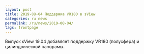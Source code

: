 ```yaml
---
layout: post
title: 2019-08-04 Поддержка VR180 в sView
categories: ru news
permalink: /ru/news/2019-08-04/
tags: frontpage
---
```


Выпуск sView 19.04 добавляет поддержку VR180 (полусфера) и цилиндрической панорамы.
<!--break-->
